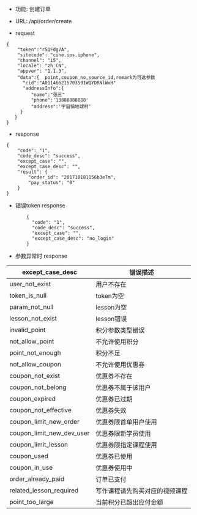 * 功能: 创建订单

* URL: /api/order/create

* request
```
{
    "token":"r5QFdg7A",
    "sitecode": "cine.ios.iphone",
    "channel": "i5", 
    "locale": "zh_CN",
    "appver": "1.1.3",
    "data":{  point,coupon_no,source_id,remark为可选参数
      "cid":"A011466215703591WQYDRNlWxH"
      "addressInfo":{
         "name":"张三"
         "phone":'13888888888'
         "address":'宇宙镇地球村'
     } 
   }
}
```

* response
```
{
    "code": "1",
    "code_desc": "success",
    "except_case": "",
    "except_case_desc": "",
    "result": {
        "order_id": "201710181156b3eTm",
        "pay_status": "0"
    }
}
```
          
  - 错误token response
    ```
        {
          "code": "1",
          "code_desc": "success",
          "except_case": "",
          "except_case_desc": "no_login"
        }
    ```
  - 参数异常时 response
  
 except_case_desc|错误描述
 -|-
 user_not_exist|用户不存在
 token_is_null|token为空
 param_not_null|lesson为空 
 lesson_not_exist|lesson错误
 invalid_point|积分参数类型错误
 not_allow_point|不允许使用积分
 point_not_enough|积分不足
 not_allow_coupon|不允许使用优惠券
 coupon_not_exist|优惠券不存在
 coupon_not_belong|优惠券不属于该用户
 coupon_expired|优惠券已过期
 coupon_not_effective|优惠券失效
 coupon_limit_new_order|优惠券限首单用户使用
 coupon_limit_new_dev_user|优惠券限新学员使用
 coupon_limit_lesson|优惠券限指定课程使用
 coupon_used|优惠券已使用
 coupon_in_use|优惠券使用中
 order_already_paid|订单已支付
 related_lesson_required|写作课程请先购买对应的视频课程
 point_too_large|当前积分已超出应付金额
